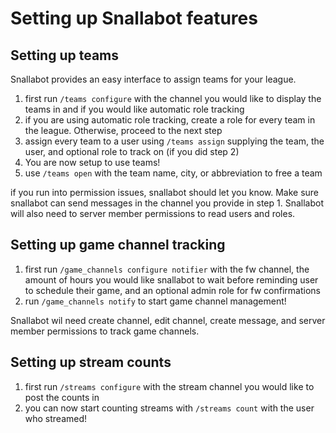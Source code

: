 # Setting up Snallabot features

## Setting up teams

Snallabot provides an easy interface to assign teams for your league. 

1. first run `/teams configure` with the channel you would like to display the teams in and if you would like automatic role tracking
2. if you are using automatic role tracking, create a role for every team in the league. Otherwise, proceed to the next step
3. assign every team to a user using `/teams assign` supplying the team, the user, and optional role to track on (if you did step 2)
4. You are now setup to use teams!
5. use `/teams open` with the team name, city, or abbreviation to free a team

if you run into permission issues, snallabot should let you know. Make sure snallabot can send messages in the channel you provide in step 1. Snallabot will also need to server member permissions to read users and roles. 

## Setting up game channel tracking

1. first run `/game_channels configure notifier` with the fw channel, the amount of hours you would like snallabot to wait before reminding user to schedule their game, and an optional admin role for fw confirmations
2. run `/game_channels notify` to start game channel management!

Snallabot wil need create channel, edit channel, create message, and server member permissions to track game channels. 

## Setting up stream counts

1. first run `/streams configure` with the stream channel you would like to post the counts in
2. you can now start counting streams with `/streams count` with the user who streamed!
